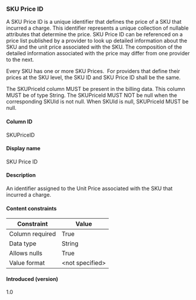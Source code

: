 ### SKU Price ID

A SKU Price ID is a unique identifier that defines the price of a SKU that incurred a charge. This identifier represents a unique collection of nullable attributes that determine the price. SKU Price ID can be referenced on a price list published by a provider to look up detailed information about the SKU and the unit price associated with the SKU. The composition of the detailed information associated with the price may differ from one provider to the next.

Every SKU has one or more SKU Prices.  For providers that define their prices at the SKU level, the SKU ID and SKU Price ID shall be the same.

The SKUPriceId column MUST be present in the billing data. This column MUST be of type String. The SKUPriceId MUST NOT be null when the corresponding SKUId is not null. When SKUId is null, SKUPriceId MUST be null.

#### Column ID

SKUPriceID


#### Display name

SKU Price ID


#### Description

An identifier assigned to the Unit Price associated with the SKU that incurred a charge.


#### Content constraints

|  Constraint      |  Value         |
| -------------------- | ------------------ |
|  Column required |  True          |
|  Data type       |  String        |
|  Allows nulls    |  True          |
|  Value format    |  \<not specified\> |


#### Introduced (version)

1.0
